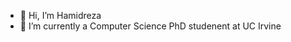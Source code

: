 - 👋 Hi, I’m Hamidreza
- 🌱 I’m currently a Computer Science PhD studenent at UC Irvine


<!---
halikhani/halikhani is a ✨ special ✨ repository because its `README.md` (this file) appears on your GitHub profile.
You can click the Preview link to take a look at your changes.
--->

